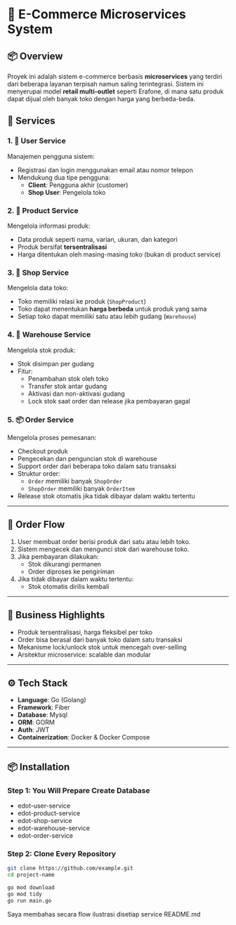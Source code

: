 # 🛒 E-Commerce Microservices System

## 📦 Overview

Proyek ini adalah sistem e-commerce berbasis **microservices** yang terdiri dari beberapa layanan terpisah namun saling terintegrasi. Sistem ini menyerupai model **retail multi-outlet** seperti Erafone, di mana satu produk dapat dijual oleh banyak toko dengan harga yang berbeda-beda.

## 📁 Services

### 1. 👤 User Service
Manajemen pengguna sistem:

- Registrasi dan login menggunakan email atau nomor telepon
- Mendukung dua tipe pengguna:
    - **Client**: Pengguna akhir (customer)
    - **Shop User**: Pengelola toko

### 2. 🧾 Product Service
Mengelola informasi produk:

- Data produk seperti nama, varian, ukuran, dan kategori
- Produk bersifat **tersentralisasi**
- Harga ditentukan oleh masing-masing toko (bukan di product service)

### 3. 🏪 Shop Service
Mengelola data toko:

- Toko memiliki relasi ke produk (`ShopProduct`)
- Toko dapat menentukan **harga berbeda** untuk produk yang sama
- Setiap toko dapat memiliki satu atau lebih gudang (`Warehouse`)

### 4. 🏬 Warehouse Service
Mengelola stok produk:

- Stok disimpan per gudang
- Fitur:
    - Penambahan stok oleh toko
    - Transfer stok antar gudang
    - Aktivasi dan non-aktivasi gudang
    - Lock stok saat order dan release jika pembayaran gagal

### 5. 📦 Order Service
Mengelola proses pemesanan:

- Checkout produk
- Pengecekan dan penguncian stok di warehouse
- Support order dari beberapa toko dalam satu transaksi
- Struktur order:
    - `Order` memiliki banyak `ShopOrder`
    - `ShopOrder` memiliki banyak `OrderItem`
- Release stok otomatis jika tidak dibayar dalam waktu tertentu

---

## 🔄 Order Flow

1. User membuat order berisi produk dari satu atau lebih toko.
2. Sistem mengecek dan mengunci stok dari warehouse toko.
3. Jika pembayaran dilakukan:
    - Stok dikurangi permanen
    - Order diproses ke pengiriman
4. Jika tidak dibayar dalam waktu tertentu:
    - Stok otomatis dirilis kembali

---

## 🚀 Business Highlights

- Produk tersentralisasi, harga fleksibel per toko
- Order bisa berasal dari banyak toko dalam satu transaksi
- Mekanisme lock/unlock stok untuk mencegah over-selling
- Arsitektur microservice: scalable dan modular

---

## ⚙️ Tech Stack

- **Language**: Go (Golang)
- **Framework**: Fiber
- **Database**: Mysql
- **ORM**: GORM
- **Auth**: JWT
- **Containerization**: Docker & Docker Compose

---

## 📦 Installation

### Step 1: You Will Prepare Create Database
- edot-user-service
- edot-product-service
- edot-shop-service
- edot-warehouse-service
- edot-order-service

### Step 2: Clone Every Repository
```bash
git clone https://github.com/example.git
cd project-name

go mod download
go mod tidy
go run main.go

```

Saya membahas secara flow ilustrasi disetiap service README.md